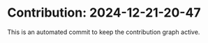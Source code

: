 # Contribution: 2024-12-21-20-47
This is an automated commit to keep the contribution graph active.
